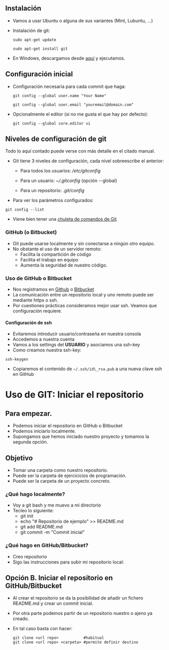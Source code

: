 ## Instalación
* Vamos a usar Ubuntu o alguna de sus variantes (Mint, Lubuntu, ...)
* Instalación de git:

  ```
  sudo apt-get update

  sudo apt-get install git
  ``` 
* En Windows, descargamos desde [aquí](https://git-scm.com/download/win) y ejecutamos.


## Configuración inicial

* Configuración necesaria para cada commit que haga:

  ```
  git config --global user.name "Your Name"

  git config --global user.email "youremail@domain.com"
  ```

* Opcionalmente el editor \(si no me gusta el que hay por defecto\):

  ```
  git config --global core.editor vi
  ```


## Niveles de configuración de git

Todo lo aquí contado puede verse con más detalle en el citado manual.

* Git tiene 3 niveles de configuración, cada nivel sobreescribe el anterior:

  * Para todos los usuarios: _/etc/gitconfig_

  * Para un usuario: _~/.gitconfig_ \(opción --global\)

  * Para un repositorio: _.git/config_


* Para ver los parámetros configurados:

```
git config --list
```

* Viene bien tener una [chuleta de comandos de Git](https://services.github.com/kit/downloads/github-git-cheat-sheet.pdf)



### GitHub \(o Bitbucket\)
- Git puede usarse localmente y sin conectarse a ningún otro equipo.
- No obstante el uso de un servidor remoto:
    - Facilita la compartición de código
    - Facilita el trabajo en equipo
    - Aumenta la seguridad de nuestro código.


### Uso de GitHub o Bitbucket
* Nos registramos en [Github](https://github.com/) o [Bitbucket](https://bitbucket.org)
* La comunicación entre un repositorio local y uno remoto puede ser mediante https o ssh.
* Por cuestiones prácticas consideramos mejor usar ssh. Veamos que configuración requiere.


#### Configuración de ssh
* Evitaremos introducir usuario/contraseña en nuestra consola
* Accedemos a nuestra cuenta
* Vamos a los settings del __USUARIO__ y asociamos una ssh-key
* Como creamos nuestra ssh-key:

```
ssh-keygen
```

* Copiaremos el contenido de  `~/.ssh/id\_rsa.pub`  a una nueva clave ssh en GitHub



# Uso de GIT: Iniciar el repositorio


## Para empezar.

- Podemos iniciar el repositorio en GitHub o Bitbucket
- Podemos iniciarlo localmente.
- Supongamos que hemos iniciado nuestro proyecto y tomamos la segunda opción.


## Objetivo
- Tomar una carpeta como nuestro repositorio.
- Puede ser la carpeta de ejercicicios de programación.
- Puede ser la carpeta de un proyecto concreto.


### ¿Qué hago localmente?
- Voy a git bash y me muevo a mi directorio
- Tecleo lo siguiente:
	- git init
	- echo "# Repositorio de ejemplo" >> README.md
	- git add README.md
	- git commit -m "Commit inicial"
	
### ¿Qué hago en GitHub/Bitbucket?

- Creo repositorio
- Sigo las instrucciones para subir mi repositorio local:


## Opción B. Iniciar el repositorio en GitHub/Bitbucket

- Al crear el repositorio se da la posibilidad de añadir un fichero README.md y crear un commit inicial.
- Por otra parte podemos partir de un repositorio nuestro o ajeno ya creado.
- En tal caso basta con hacer:

    ```
    git clone <url repo>           #habitual
    git clone <url repo> <carpeta> #permite definir destino
    ```


    